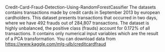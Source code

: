 Credit-Card-Fraud-Detection-Using-RandomForestCassifier
The datasets contains transactions made by credit cards in September 2013 by european cardholders. This dataset presents transactions that occurred in two days, where we have 492 frauds out of 284,807 transactions. The dataset is highly unbalanced, the positive class (frauds) account for 0.172% of all transactions.  It contains only numerical input variables which are the result of a PCA transformation.
You can download data from https://www.kaggle.com/mlg-ulb/creditcardfraud
